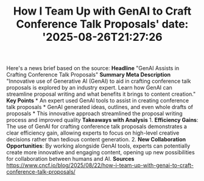 ﻿---
title: "How I Team Up with GenAI to Craft Conference Talk Proposals'
date: '2025-08-26T21:27:26"
category: "Markets"
summary: ""
slug: "how i team up with genai to craft conference talk proposals"
source_urls:
  - "https://www.cncf.io/blog/2025/08/22/how-i-team-up-with-genai-to-craft-conference-talk-proposals/"
seo:
  title: "How I Team Up with GenAI to Craft Conference Talk Proposals | Hash n Hedge'
  description: '"
  keywords: ["news", "markets", "brief"]
---
Here's a news brief based on the source:  **Headline** "GenAI Assists in Crafting Conference Talk Proposals"  **Summary Meta Description** "Innovative use of Generative AI (GenAI) to aid in crafting conference talk proposals is explored by an industry expert. Learn how GenAI can streamline proposal writing and what benefits it brings to content creation."  **Key Points**  * An expert used GenAI tools to assist in creating conference talk proposals * GenAI generated ideas, outlines, and even whole drafts of proposals * This innovative approach streamlined the proposal writing process and improved quality  **Takeaways with Analysis**  1. **Efficiency Gains**: The use of GenAI for crafting conference talk proposals demonstrates a clear efficiency gain, allowing experts to focus on high-level creative decisions rather than tedious content generation. 2. **New Collaboration Opportunities**: By working alongside GenAI tools, experts can potentially create more innovative and engaging content, opening up new possibilities for collaboration between humans and AI.  **Sources** https://www.cncf.io/blog/2025/08/22/how-i-team-up-with-genai-to-craft-conference-talk-proposals/ 
